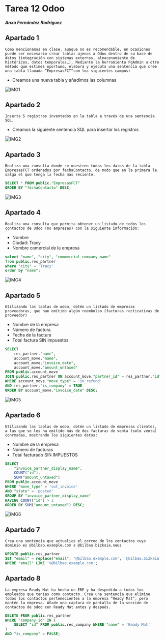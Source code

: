 # Tarea 12 Odoo
##### Anxo Fernández Rodríguez
## Apartado 1
`Como mencionamos en clase, aunque no es recomendable, en ocasiones puede ser
necesario crear tablas ajenas a Odoo dentro de su base de datos (integración con
sistemas externos, almacenamiento de históricos, datos temporales…). Mediante la
herramienta PgAdmin u otro método que estimes oportuno, elabora y ejecuta una
sentencia que cree una tabla llamada “EmpresasFCT“con los siguientes campos:`
- Creamos una nueva tabla y añadimos las columnas

![IMG1](imgs/img1.png)

## Apartado 2

`Inserta 5 registros inventados en la tabla a través de una sentencia SQL.`

- Creamos la siguiente sentencia SQL para insertar los registros

![IMG2](imgs/img2.png)

## Apartado 3

`Realiza una consulta donde se muestren todos los datos de la tabla EmpresasFCT
ordenados por fechaContacto, de modo que en la primera la salga el que tenga la
fecha más reciente.`

```sql
SELECT * FROM public."EmpresasFCT"  
ORDER BY "fechaContacto" DESC;
```

![IMG3](imgs/img3.png)

## Apartado 4
`Realiza una consulta que permita obtener un listado de todos los contactos de
Odoo (no empresas) con la siguiente información:`

- Nombre
- Ciudad: Tracy
- Nombre comercial de la empresa


```sql
select "name", "city", "commercial_company_name"
from public.res_partner
where "city" = 'Tracy'
order by "name";
```
![IMG4](imgs/img4.png)

## Apartado 5
`Utilizando las tablas de odoo, obtén un listado de empresas proveedoras, que han
emitido algún reembolso (facturas recticativas de proveedor)`

- Nombre de la empresa
- Número de factura
- Fecha de la factura
- Total factura SIN impuestos

```sql
SELECT 
    res_partner."name", 
    account_move."name", 
    account_move."invoice_date", 
    account_move."amount_untaxed"
FROM public.account_move
JOIN public.res_partner ON account_move."partner_id" = res_partner."id"
WHERE account_move."move_type" = 'in_refund'
AND res_partner."is_company" = TRUE
ORDER BY account_move."invoice_date" DESC;
``` 
![IMG5](imgs/img5.png)

## Apartado 6
`Utilizando las tablas de odoo, obtén un listado de empresas clientes, a las que se les
ha emitido más de dos facturas de venta (solo venta) conrmadas, mostrando los
siguientes datos:`

- Nombre de la empresa
- Número de facturas
- Total facturado SIN IMPUESTOS

```sql
SELECT 
    "invoice_partner_display_name", 
    COUNT("id"), 
    SUM("amount_untaxed")
FROM public.account_move
WHERE "move_type" = 'out_invoice'
AND "state" = 'posted'
GROUP BY "invoice_partner_display_name"
HAVING COUNT("id") > 2
ORDER BY SUM("amount_untaxed") DESC;
```

![IMG6](imgs/img6.png)

## Apartado 7

`Crea una sentencia que actualice el correo de los contactos cuyo dominio es
@bilbao.example.com a @bilbao.bizkaia.neus`

```sql
UPDATE public.res_partner
SET "email" = replace("email", '@bilbao.example.com', '@bilbao.bizkaia.eus')
WHERE "email" LIKE '%@bilbao.example.com';
```

## Apartado 8

`La empresa Ready Mat ha hecho un ERE y ha despedido a todos los empleados
que tenías como contacto. Crea una sentencia que elimine todos los contactos
pertenecientes a la empresa “Ready Mat”, pero mantén la empresa. Añade una
captura de pantalla de la sección de contactos de odoo con Ready Mat antes y
después.`

```sql
DELETE FROM public.res_partner
WHERE "company_id" IN (
    SELECT "id" FROM public.res_company WHERE "name" = 'Ready Mat'
)
AND "is_company" = FALSE;
```
